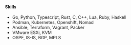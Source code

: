 #### Skills

- Go, Python, Typescript, Rust, C, C++, Lua, Ruby, Haskell
- Podman, Kubernetes, Openshift, Nomad
- Ansible, Terraform, Vagrant, Packer
- VMware ESXi, KVM
- OSPF, IS-IS, BGP, MPLS
